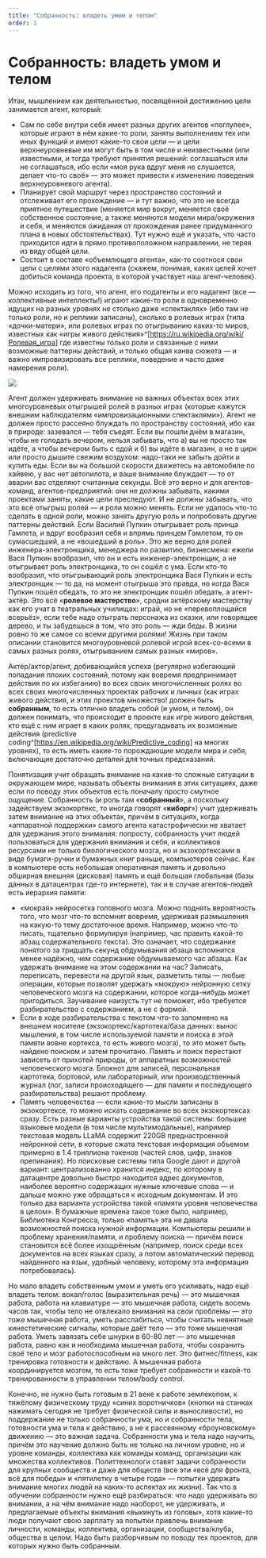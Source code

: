 ```yaml
---
title: "Собранность: владеть умом и телом"
order: 1
---
```


# Собранность: владеть умом и телом

Итак, мышлением как деятельностью, посвящённой достижению цели занимается агент, который:

* Сам по себе внутри себя имеет разных других агентов «поглупее», которые играют в нём какие-то роли, заняты выполнением тех или иных функций и имеют какие-то свои цели — и цели верхнеуровневые им могут быть в том числе и неизвестными (или известными, и тогда требуют принятия решений: соглашаться или не соглашаться, ибо если «моя рука вдруг меня не слушается, делает что-то своё» — это может привести к изменению поведения верхнеуровневого агента).
* Планирует свой маршрут через пространство состояний и отслеживает его прохождение — и тут важно, что это не всегда приятное путешествие (меняется мир вокруг, меняется своё собственное состояние, а также меняются модели мира/окружения и себя, и меняются ожидания от прохождения ранее придуманного плана в новых обстоятельствах). Тут нужно ещё и указать, что часто приходится идти в прямо противоположном направлении, не теряя из виду общей цели.
* Состоит в составе «объемлющего агента», как-то соотнося свои цели с целями этого надагента (скажем, понимая, каких целей хочет добиться команда проекта, в которой участвует наш агент-человек).

Можно исходить из того, что агент, его подагенты и его надагент (все — коллективные интеллекты!) играют какие-то роли в одновременно идущих на разных уровнях не столько даже «спектаклях» (ибо там не только роли, но и реплики записаны), сколько в ролевых играх (типа «дочки-матери», или ролевых играх по отыгрыванию каких-то миров, известных как «игры живого действия»^[<https://ru.wikipedia.org/wiki/Ролевая_игра>] где известны только роли и связанные с ними возможные паттерны действий, и только общая канва сюжета — и важно импровизировать все реплики, поведение и часто даже намерения роли).

![](/ru/research/intellect-stack/16.jpeg)

Агент должен удерживать внимание на важных объектах всех этих многоуровневых отыгрышей ролей в разных играх (которые кажутся внешним наблюдателям «импровизационными спектаклями»). Агент не должен просто рассеяно блуждать по пространству состояний, ибо как в природе: зазевался — тебя съедят. Если вы пошли днём в магазин, чтобы не голодать вечером, нельзя забывать, что а) вы не просто так идёте, а чтобы вечером быть с едой и б) вы идёте в магазин, а не в цирк или просто дышите свежим воздухом: надо-таки не забыть дойти и купить еды. Если вы на большой скорости движетесь на автомобиле по хайвею, у вас нет автопилота, и ваше внимание блуждает — то от аварии вас отделяют считанные секунды. Всё это верно и для агентов-команд, агентов-предприятий: они не должны забывать, какими проектами заняты, какие цели преследуют. И не должны забывать, что это всё отыгрыш ролей — и роли можно менять. Если не удалось что-то сделать в одной роли, можно занять другую роль и попробовать другие паттерны действий. Если Василий Пупкин отыгрывает роль принца Гамлета, и вдруг вообразил себя и впрямь принцем Гамлетом, то он сумасшедший, а не «вошедший в роль». Это же верно для ролей инженера-электронщика, менеджера по развитию, бизнесмена: ежели Вася Пупкин вообразил, что он и есть инженер-электронщик, а не отыгрывает роль электронщика, то он сошёл с ума. Если кто-то вообразил, что отыгрывающий роль электронщика Вася Пупкин и есть электронщик — то да, на момент отыгрыша это правда, но когда Вася Пупкин пошёл обедать, то это не электронщик пошёл обедать, а агент-актёр. Это всё «**ролевое мастерство**», сродни актёрскому мастерству как его учат в театральных училищах: играй, но не «перевоплощайся всерьёз», если тебе надо отыграть персонажа из сказки, или говорящее дерево, и ты забудешься в том, что это роль — жди беды. В жизни ровно то же самое со всеми другими ролями! Жизнь при таком описании становится многоуровневой ролевой игрой всех-со-всеми в самых разных ролях, отыгрыванием самых разных «миров».

Актёр/актор/агент, добивающийся успеха (регулярно избегающий попадания плохих состояний, потому как вовремя предпринимает действия по их избеганию) во всех своих многочисленных ролях во всех своих многочисленных проектах рабочих и личных (как играх живого действия, и этих проектов множество! должен быть **собранным**, то есть отлично владеть собой (и умом, и телом), он должен понимать, что происходит в проекте как игре живого действия, кто ещё с ним играет в каких ролях, предугадывать их возможные действия (predictive coding^[<https://en.wikipedia.org/wiki/Predictive_coding>] на многих уровнях), то есть иметь какие-то порождающие модели мира и себя, включающие достаточно деталей для точных предсказаний.

Понятизация учит обращать внимание на какие-то сложные ситуации в окружающем мире, называть объекты внимания в этих ситуациях, даже если по поводу этих объектов есть поначалу просто смутное ощущение. Собранность (и роль там «**собранный**», а поскольку задействуем экзокортекс, то иногда говорят «**киборг**») учит удерживать затем внимание на этих объектах, причём в ситуациях, когда «аппаратной поддержки» самого агента катастрофически не хватает для удержания этого внимания: попросту, собранность учит людей пользоваться для удержания внимания и себя, и коллективов ресурсами не только биологического мозга, но и экзокортексами в виде бумаги-ручки и бумажных книг раньше, компьютеров сейчас. Как в компьютере есть небольшая оперативная память и довольно обширная внешняя (дисковая) память и ещё большая глобальная (базы данных в датацентрах где-то интернете), так и в случае агентов-людей есть иерархия памяти:

* «мокрая» нейросетка головного мозга. Можно поднять вероятность того, что мозг что-то вспомнит вовремя, удерживая размышления на какую-то тему достаточное время. Например, можно что-то писать, тщательно формулируя (например, час править какой-то абзац содержательного текста). Это означает, что содержание понятого за тридцать секунд обдумывания абзаца вспомнится менее надёжно, чем содержание обдумываемого час абзаца. Как удержать внимание на этом содержании на час? Записать, переписать, перевести на другой язык, разметить типы — любые операции, которые позволят удержать «мокрую» нейронную сетку человеческого мозга на содержании, которое когда-нибудь может пригодиться. Заучивание наизусть тут не поможет, ибо требуется разбирательство с содержанием, а не с формой.
* Если в ходе разбирательства с текстом что-то запомнено на внешнем носителе (экзокортекс/картотека/база данных: вынос мышления, в том числе используемой памяти и поиска в этой памяти вовне кортекса, то есть живого мозга), то это может быть найдено поиском и затем прочитано. Память и поиск перестают зависеть от прихотей природы, от аппаратных возможностей человеческого мозга. Блокнот для записей, персональная картотека, бортовой, или лабораторный, или производственный журнал (лог, записи происходящего — для памяти и последующего разбирательства) решают проблему.
* Память человечества — если какие-то мысли записаны в экзокортексе, то можно искать содержание во всех экзокортексах сразу. Есть разные варианты устройства такой системы: большие языковые модели (в том числе мультимодальные), например текстовая модель LLaMA содержит 220GB преднастроенной нейронной сети, в которые сжата текстовая информация объемом примерно в 1.4 триллиона токенов (частей слов, цифр, знаков препинания). Но поисковые системы типа Google дают и другой вариант: централизованно хранится индекс, по которому в датацентре довольно быстро находится адрес документов, наиболее вероятно содержащих нужные ключевые слова — и дальше можно уже обращаться к исходным документам. И это только два варианта устройства такой «памяти уровня человечества в целом». В бумажные времена такое тоже было, например, Библиотека Конгресса, только «память» эта не давала возможностей поиска нужной информации. Компьютеры решили и проблему хранения/памяти, и проблему поиска — причём поиск становится всё более изощрённым (например, поиск среди всех документов на всех языках сразу, а потом автоматический перевод найденного на язык, удобный человеку, которому эта информация потребовалась).

Но мало владеть собственным умом и уметь его усиливать, надо ещё владеть телом: вокал/голос (выразительная речь) — это мышечная работа, работа на клавиатуре — это мышечная работа, сидеть восемь часов так, чтобы тело не отвлекало внимания на свои проблемы — это тоже мышечная работа, уметь расслабиться, чтобы считать невнятные кинестетические сигналы, которые даёт тело — это тоже мышечная работа. Уметь завязать себе шнурки в 60-80 лет — это мышечная работа, равно как и необходима мышечная работа, чтобы сохранить своё тело и мозг работоспособным на много лет. Это фитнес/fitness, как тренировка готовности к действию. А мышечная работа координируется мозгом, то есть тоже требует собранности и какой-то тренированности в управлении телом/body control.

Конечно, не нужно быть готовым в 21 веке к работе землекопом, к тяжёлому физическому труду «синих воротничков» (кнопки на станках нажимать сегодня не требует физической силы и выносливости), но поддержание не только собранности ума, но и собранности тела, готовности ума и тела к действию, а не к рассеянному «броуновскому» движению — это важная задача. Собранности ума и тела надо научить, причём это научение должно быть не только на личном уровне, но и уровне команды, коллектива как команды команд, организации как множества коллективов. Политтехнологи ставят задачи собранности для крупных сообществ и даже для обществ (все эти «всё для фронта, всё для победы» и «пятилетку в четыре года» — попытки удержать внимание многих людей на каких-то аспектах их жизни). Так что в обучении собранности нужно ещё разбираться: что надо удерживать во внимании, а на чём внимание надо наоборот, не удерживать, и предлагаемые объекты внимания «выкинуть из головы», хотя какие-то люди получают свою зарплату за попытки привлечь внимание личности, команды, коллектива, организации, сообщества/клуба, общества в целом. Надо быть разборчивым по поводу тех проектов, для которых нужно быть собранным.